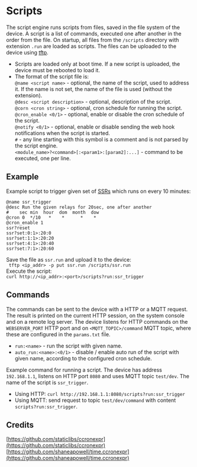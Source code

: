 # Scripts

The script engine runs scripts from files, saved in the file system of the device. A script is a list of commands, executed one after another in the order from the file. On startup, all files from the `/scripts` directory with extension `.run` are loaded as scripts. The files can be uploaded to the device using [tftp](../tftp_srv/README.md).  
- Scripts are loaded only at boot time. If a new script is uploaded, the device must be rebooted to load it.  
- The format of the script file is:  
`@name <script name>` - optional, the name of the script, used to address it. If the name is not set, the name of the file is used (without the extension).  
`@desc <script description>` - optional, description of the script.  
`@corn <cron string>` - optional, cron schedule for running the script.  
`@cron_enable <0/1>` - optional, enable or disable the cron schedule of the script.  
`@notify <0/1>` - optional, enable or disable sending the web hook notifications when the script is started.  
`#` - any line starting with this symbol is a comment and is not parsed by the script engine.  
`<module_name>?<command>[:<param1>:[param2]:...]` - command to be executed, one per line.  

## Example
Example script to trigger given set of [SSRs](../../devices/ssr/README.md) which runs on every 10 minutes:  
```
@name ssr_trigger
@desc Run the given relays for 20sec, one after another
#    sec min  hour  dom  month  dow
@cron 0  */10   *    *      *    *
@cron_enable 1
ssr?reset
ssr?set:0:1>:20:0
ssr?set:1:1>:20:20
ssr?set:4:1>:20:40
ssr?set:7:1>:20:60
```
Save the file as `ssr.run` and upload it to the device:  
` tftp <ip_addr> -p put ssr.run /scripts/ssr.run`  
Execute the script:  
`curl http://<ip_addr>:<port>/scripts?run:ssr_trigger`

## Commands
The commands can be sent to the device with a HTTP or a MQTT request. The result is printed on the current HTTP session, on the system console and on a remote log server. The device listens for HTTP commands on the `WEBSERVER_PORT` HTTP port and on `<MQTT_TOPIC>/command` MQTT topic, where these are configured in the `params.txt` file.  
- `run:<name>` - run the script with given name.
- `auto_run:<name>:<0/1>` - disable / enable auto run of the script with given name, according to the configured cron schedule.

Example command for running a script. The device has address `192.168.1.1`, listens on HTTP port `8080` and uses MQTT topic `test/dev`. The name of the script is `ssr_trigger`.
- Using HTTP: `curl http://192.168.1.1:8080/scripts?run:ssr_trigger`
- Using MQTT: send request to topic `test/dev/command` with content `scripts?run:ssr_trigger`.


## Credits
[https://github.com/staticlibs/ccronexpr](https://github.com/staticlibs/ccronexpr)
[https://github.com/shaneapowell/time.ccronexpr](https://github.com/shaneapowell/time.ccronexpr)

